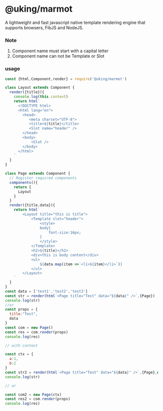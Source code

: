# @uking/marmot

A lightweight and fast javascript native template rendering engine that supports browsers, FibJS and NodeJS.

### Note

1. Component name must start with a capital letter
2. Component name can not be Template or Slot

### usage



```javascript
const {html,Component,render} = require('@uking/marmot')

class Layout extends Component {
  render({title}){
    console.log(this.context)
    return html`
      <!DOCTYPE html>
      <html lang="en">
        <head>
           <meta charset="UTF-8">
           <title>${title}</title>
           <Slot name="header" />
        </head>
        <body>
        	<Slot />
        </body>
      </html>
    `
  }
}

class Page extends Component {
  // Register required components
  components(){
    return {
      Layout
    }
  }
  render({title,data}){
    return html`
    	<Layout title="this is title">
    		<Template slot="header">
    			<style>
    			body{
    				font-size:16px;
    			}
    			</style>
    		</Template>
    		<h2>${title}</h2>
    		<div>this is body content</div>
            <ul>
                ${data.map(item =>`<li>${item}</li>`)}
            </ul>
    	</Layout>
    `
  }
}
const data = ['test1','test2','test3']
const str = render(html`<Page title="Test" data="${data}" />`,{Page})
console.log(str)
//or
const props = {
  title:"Test",
  data
}
const com = new Page()
const res = com.render(props)
console.log(res)

// with context

const ctx = {
  a:1,
  b:2
}
const str2 = render(html`<Page title="Test" data="${data}" />`,{Page},null,ctx)
console.log(str)

// or

const com2 = new Page(ctx)
const res2 = com.render(props)
console.log(res)


```







